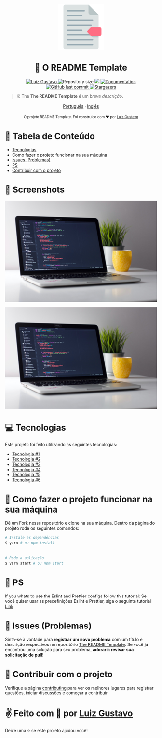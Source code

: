 <p align="center">
   <img src="./.github/logo.png" width="150"/>
</p>

<h1 align="center"> 🔖 O README Template </h1>

<p align="center">
	<a href="https://www.linkedin.com/in/luiz-gustavo-56146b1a5/">
      <img alt="Luiz Gustavo" src="https://img.shields.io/badge/-LuizGustavo-0853c4?style=flat&logo=Linkedin&logoColor=white" />
   </a>
  <img alt="Repository size" src="https://img.shields.io/github/repo-size/tonicprism/readme-template?color=0853c4">

  <img src="https://img.shields.io/badge/version-1.0.0-0853c4.svg?cacheSeconds=2592000" />
  <a href="https://github.com/tonicprism/readme-template/#readme">
    <img alt="Documentation" src="https://img.shields.io/badge/documentation-yes-0853c4.svg" target="_blank" />
  </a>
   <a href="https://github.com/tonicprism/readme-template/commits/master">
      <img alt="GitHub last commit" src="https://img.shields.io/github/last-commit/tonicprism/readme-template?color=0853c4">
  </a>
   <a href="https://github.com/tonicprism/readme-template/stargazers">
      <img alt="Stargazers" src="https://img.shields.io/github/stars/tonicprism/readme-template?color=0853c4&logo=github">
   </a>
</p>

> ⏰ The **The README Template** é um _breve descrição_.

<p align="center">
    <a href="README-pt.md">Português</a>
    ·
    <a href="README.md">Inglês</a>
</p>

<div align="center">
  <sub>O projeto README Template. Foi construído com ❤︎ por
    <a href="https://github.com/tonicprism">Luiz Gustavo</a>
  </sub>
</div>

# :pushpin: Tabela de Conteúdo

- [Tecnologias](#computer-technologies)
- [Como fazer o projeto funcionar na sua máquina](#construction_worker-how-to-run)
- [Issues (Problemas)](#bug-issues)
- [PS](#monocle_face-ps)
- [Contribuir com o projeto](#tada-contributing)

# 📸 Screenshots

<p align="center">
   <img src="./.github/screenshot00.jpg" />
</p>
<p align="center">
   <img src="./.github/screenshot00.jpg" />
</p>

# :computer: Tecnologias

Este projeto foi feito utilizando as seguintes tecnologias:

- [Tecnologia #1](https://link-para-a-Tecnologia-1.com/)
- [Tecnologia #2](https://link-para-a-Tecnologia-2.com/)
- [Tecnologia #3](https://link-para-a-Tecnologia-3.com/)
- [Tecnologia #4](https://link-para-a-Tecnologia-4.com/)
- [Tecnologia #5](https://link-para-a-Tecnologia-5.com/)
- [Tecnologia #6](https://link-para-a-technology-6.com/)

# :construction_worker: Como fazer o projeto funcionar na sua máquina

Dê um Fork nesse repositório e clone na sua máquina. Dentro da página do projeto rode os seguintes comandos:

```sh
# Instale as dependências
$ yarn # ou npm install


# Rode a aplicação
$ yarn start # ou npm start
```

# 🧐 PS

If you whats to use the Eslint and Prettier configs follow this tutorial:
Se você quiser usar as predefinições Eslint e Prettier, siga o seguinte tutorial
[Link](https://dev.to/christiantld/configurando-um-projeto-react-com-typescript-3kg)

# :bug: Issues (Problemas)

Sinta-se à vontade para **registrar um novo problema** com um título e descrição respectivos no repositório [The README Template](https://github.com/tonicprism/readme-template/issues). Se você já encontrou uma solução para seu problema, **adoraria revisar sua solicitação de pull**!

# :tada: Contribuir com o projeto

Verifique a página [contributing](./CONTRIBUTING.md) para ver os melhores lugares para registrar questões, iniciar discussões e começar a contribuir.

# ✌ Feito com 💙 por [Luiz Gustavo](https://github.com/tonicprism/)

Deixe uma ⭐️ se este projeto ajudou você!
